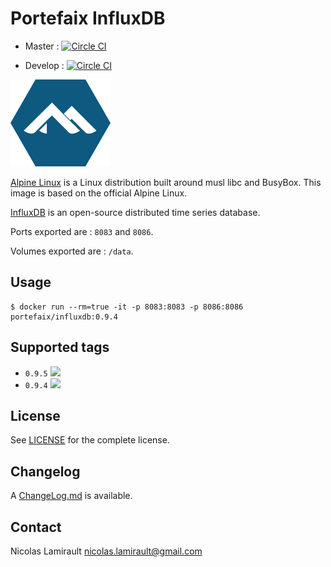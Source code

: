 # Portefaix InfluxDB

* Master :
[![Circle CI](https://circleci.com/gh/portefaix/docker-influxdb/tree/master.svg?style=svg)](https://circleci.com/gh/portefaix/docker-influxdb/tree/master)

* Develop :
[![Circle CI](https://circleci.com/gh/portefaix/docker-influxdb/tree/develop.svg?style=svg)](https://circleci.com/gh/portefaix/docker-influxdb/tree/develop)

![logo](https://raw.githubusercontent.com/1science/docker-alpine/latest/logo.png)

[Alpine Linux][] is a Linux distribution built around musl libc and BusyBox.
This image is based on the official Alpine Linux.

[InfluxDB][] is an open-source distributed time series database.

Ports exported are : `8083` and `8086`.

Volumes exported are : `/data`.

## Usage

    $ docker run --rm=true -it -p 8083:8083 -p 8086:8086 portefaix/influxdb:0.9.4

## Supported tags

- `0.9.5` [![](https://badge.imagelayers.io/portefaix/influxdb:0.9.5.svg)](https://imagelayers.io/?images=portefaix/influxdb:0.9.5 'imagelayers.io')
- `0.9.4` [![](https://badge.imagelayers.io/portefaix/influxdb:0.9.4.svg)](https://imagelayers.io/?images=portefaix/influxdb:0.9.4 'imagelayers.io')

## License

See [LICENSE](LICENSE) for the complete license.


## Changelog

A [ChangeLog.md](ChangeLog.md) is available.


## Contact

Nicolas Lamirault <nicolas.lamirault@gmail.com>


[Alpine Linux]: http://www.alpinelinux.org

[InfluxDB]: http://influxdb.com
